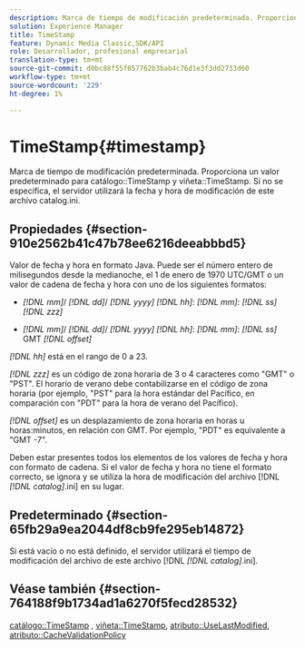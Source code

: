 ```yaml
---
description: Marca de tiempo de modificación predeterminada. Proporciona un valor predeterminado para el catálogo TimeStamp y la viñeta TimeStamp. Si no se especifica, el servidor utilizará la fecha y hora de modificación de este archivo catalog.ini.
solution: Experience Manager
title: TimeStamp
feature: Dynamic Media Classic,SDK/API
role: Desarrollador, profesional empresarial
translation-type: tm+mt
source-git-commit: d0bc88f55f857762b3bab4c76d1e3f3dd2733d60
workflow-type: tm+mt
source-wordcount: '229'
ht-degree: 1%

---
```



# TimeStamp{#timestamp}

Marca de tiempo de modificación predeterminada. Proporciona un valor predeterminado para catálogo::TimeStamp y viñeta::TimeStamp. Si no se especifica, el servidor utilizará la fecha y hora de modificación de este archivo catalog.ini.

## Propiedades {#section-910e2562b41c47b78ee6216deeabbbd5}

Valor de fecha y hora en formato Java. Puede ser el número entero de milisegundos desde la medianoche, el 1 de enero de 1970 UTC/GMT o un valor de cadena de fecha y hora con uno de los siguientes formatos:

* *[!DNL mm]*/  *[!DNL dd]*/  *[!DNL yyyy]* *[!DNL hh]*:  *[!DNL mm]*:  *[!DNL ss]* *[!DNL zzz]*

* *[!DNL mm]*/  *[!DNL dd]*/  *[!DNL yyyy]* *[!DNL hh]*:  *[!DNL mm]*:  *[!DNL ss]* GMT  *[!DNL offset]*

*[!DNL hh]* está en el rango de 0 a 23.

*[!DNL zzz]* es un código de zona horaria de 3 o 4 caracteres como &quot;GMT&quot; o &quot;PST&quot;. El horario de verano debe contabilizarse en el código de zona horaria (por ejemplo, &quot;PST&quot; para la hora estándar del Pacífico, en comparación con &quot;PDT&quot; para la hora de verano del Pacífico).

*[!DNL offset]* es un desplazamiento de zona horaria en horas u horas:minutos, en relación con GMT. Por ejemplo, &quot;PDT&quot; es equivalente a &quot;GMT -7&quot;.

Deben estar presentes todos los elementos de los valores de fecha y hora con formato de cadena. Si el valor de fecha y hora no tiene el formato correcto, se ignora y se utiliza la hora de modificación del archivo [!DNL *[!DNL catalog]*.ini] en su lugar.

## Predeterminado {#section-65fb29a9ea2044df8cb9fe295eb14872}

Si está vacío o no está definido, el servidor utilizará el tiempo de modificación del archivo de este archivo [!DNL *[!DNL catalog]*.ini].

## Véase también {#section-764188f9b1734ad1a6270f5fecd28532}

[catálogo::TimeStamp](../../../../../ir-api/material-cat/image-rendering-api-ref/c-ir-material-catalog/c-ir-material-data-reference/r-ir-timestamp-dataref.md#reference-6daf7973dc4f4b4e9e8165756db7c319) ,  [viñeta::TimeStamp](../../../../../ir-api/material-cat/image-rendering-api-ref/c-ir-material-catalog/c-ir-vignette-map-reference/r-ir-timestamp-vignette.md#reference-d57cdd40a6a645d199dbb1d56cc85bc1),  [atributo::UseLastModified](../../../../../ir-api/material-cat/image-rendering-api-ref/c-ir-material-catalog/c-ir-attributes-reference/r-ir-uselastmodified.md#reference-d2ab628c9e004fedbd38324866dbca1d),  [atributo::CacheValidationPolicy](../../../../../ir-api/material-cat/image-rendering-api-ref/c-ir-material-catalog/c-ir-attributes-reference/r-ir-cachevalidationpolicy.md#reference-2d71679733474d8aa116db6ceba87fa4)
